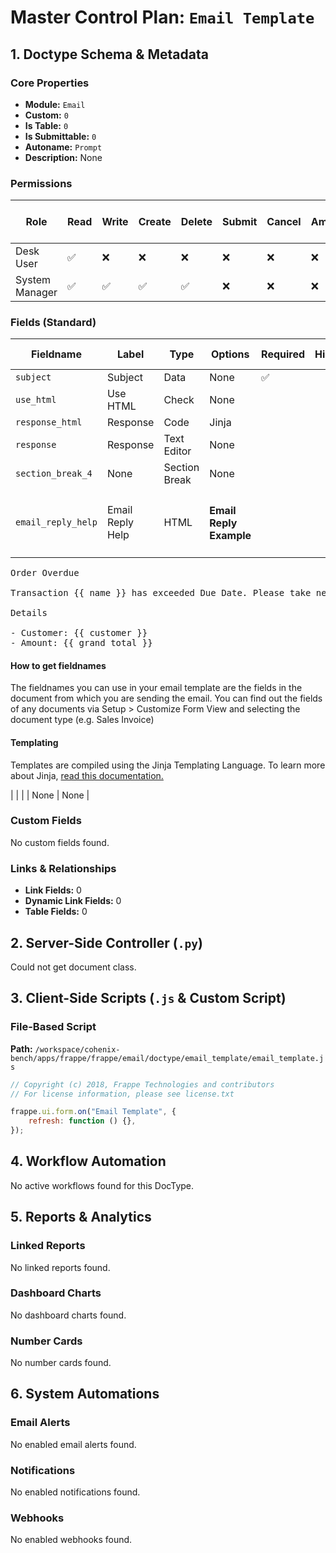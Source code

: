 # Master Control Plan: `Email Template`

## 1. Doctype Schema & Metadata

### Core Properties
- **Module:** `Email`
- **Custom:** `0`
- **Is Table:** `0`
- **Is Submittable:** `0`
- **Autoname:** `Prompt`
- **Description:** None

### Permissions
| Role | Read | Write | Create | Delete | Submit | Cancel | Amend | Report | Import | Export | Print | Email | Share | Set User Perms |
|---|---|---|---|---|---|---|---|---|---|---|---|---|---|---|
| Desk User | ✅ | ❌ | ❌ | ❌ | ❌ | ❌ | ❌ | ❌ | ❌ | ❌ | ❌ | ❌ | ❌ | ❌ |
| System Manager | ✅ | ✅ | ✅ | ✅ | ❌ | ❌ | ❌ | ✅ | ✅ | ✅ | ❌ | ✅ | ✅ | ❌ |


### Fields (Standard)
| Fieldname | Label | Type | Options | Required | Hidden | Read Only | Default | Description |
|---|---|---|---|---|---|---|---|---|
| `subject` | Subject | Data | None | ✅ |  |  | None | None |
| `use_html` | Use HTML | Check | None |  |  |  | 0 | None |
| `response_html` | Response  | Code | Jinja |  |  |  | None | None |
| `response` | Response | Text Editor | None |  |  |  | None | None |
| `section_break_4` | None | Section Break | None |  |  |  | None | None |
| `email_reply_help` | Email Reply Help | HTML | <h4>Email Reply Example</h4>

<pre>Order Overdue

Transaction {{ name }} has exceeded Due Date. Please take necessary action.

Details

- Customer: {{ customer }}
- Amount: {{ grand_total }}
</pre>

<h4>How to get fieldnames</h4>

<p>The fieldnames you can use in your email template are the fields in the document from which you are sending the email. You can find out the fields of any documents via Setup &gt; Customize Form View and selecting the document type (e.g. Sales Invoice)</p>

<h4>Templating</h4>

<p>Templates are compiled using the Jinja Templating Language. To learn more about Jinja, <a class="strong" href="http://jinja.pocoo.org/docs/dev/templates/">read this documentation.</a></p>
 |  |  |  | None | None |


### Custom Fields
No custom fields found.


### Links & Relationships
- **Link Fields:** 0
- **Dynamic Link Fields:** 0
- **Table Fields:** 0

## 2. Server-Side Controller (`.py`)
Could not get document class.


## 3. Client-Side Scripts (`.js` & Custom Script)
### File-Based Script
**Path:** `/workspace/cohenix-bench/apps/frappe/frappe/email/doctype/email_template/email_template.js`
```javascript
// Copyright (c) 2018, Frappe Technologies and contributors
// For license information, please see license.txt

frappe.ui.form.on("Email Template", {
	refresh: function () {},
});

```




## 4. Workflow Automation
No active workflows found for this DocType.


## 5. Reports & Analytics
### Linked Reports
No linked reports found.


### Dashboard Charts
No dashboard charts found.


### Number Cards
No number cards found.


## 6. System Automations
### Email Alerts
No enabled email alerts found.


### Notifications
No enabled notifications found.


### Webhooks
No enabled webhooks found.
